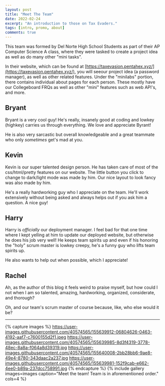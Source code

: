 ```yaml
---
layout: post
title: "Meet The Team"
date: 2022-02-24
excerpt: "An introduction to those on Tax Evaders."
tags: [intro, promo, about]
comments: true
---
```


This team was formed by Del Norte High School Students as part of their AP Computer Science A class, where they were tasked to create a project idea as well as do many other "mini tasks".

In their website, which can be found at [https://taxevasion.pentahex.xyz/](https://taxevasion.pentahex.xyz/), you will seeour project idea (a password manager), as well as other related features. Under the "minilabs" portion, there contains individual about pages for each person. These mostly have our Collegeboard FRQs as well as other "mini" features such as web API's, and more.

## Bryant

Bryant is a very cool guy! He's really, insanely good at coding and lowkey (highkey) carries us through everything. We love and appreciate Byrant!

He is also very sarcastic but overall knowledgeable and a great teammate who only *sometimes* get's mad at you. 

## Kevin

Kevin is our super talented design person. He has taken care of most of the css/html/pretty features on our website. The little button you click to change to dark/light mode was made by him. Our nice layout to look fancy was also made by him. 

He's a really hardworking guy who I appreciate on the team. He'll work extensively without being asked and always helps out if you ask him a question. A nice guy!

## Harry

Harry is *officially* our deployment manager. I feel bad for that one time where I kept yelling at him to update our deployed website, but otherwise he does his job very well! He keeps team spirits up and even if his honoring the "holy" scrum master is lowkey creepy, he's a funny guy who lifts team spirits up. 

He also wants to help out when possible, which I appreciate!

## Rachel

Ah, as the author of this blog it feels weird to praise myself, but how could I not when I am so talented, amazing, hardworking, organized, considerate, and thorough?

Oh, and our team's scrum master of course because, like, who else would it be? 

---

{% capture images %}
    https://user-images.githubusercontent.com/40574565/155639912-06804626-0463-4192-aaf7-c7600155d2f1.jpeg
    https://user-images.githubusercontent.com/40574565/155639985-8d3f4319-3778-48ec-8a8a-f064a8d39319.jpg
    https://user-images.githubusercontent.com/40574565/155640008-2bb28bb6-9ae8-49e4-8780-343daac2a237.jpg
    https://user-images.githubusercontent.com/40574565/155639981-152f9cab-e662-4ee0-b89a-237dcc758991.jpg
{% endcapture %}
{% include gallery images=images caption="Meet the team! Team is in aforementioned order." cols=4 %}

